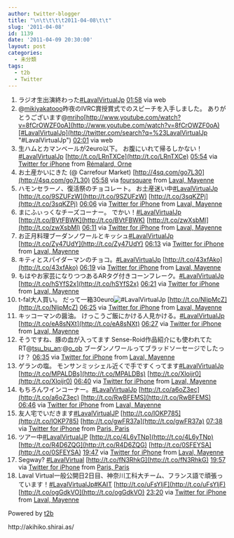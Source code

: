```yaml
---
author: twitter-blogger
title: "\n\t\t\t\t2011-04-08\t\t"
slug: '2011-04-08'
id: 1139
date: '2011-04-09 20:30:00'
layout: post
categories:
  - 未分類
tags:
  - t2b
  - Twitter
---
```


<div xmlns:georss="http://www.georss.org/georss">

1.  <span><span>ラジオ生出演終わった[#LavalVirtualJp](http://twitter.com/search?q=%23LavalVirtualJp "#LavalVirtualJp")</span> <span>[<span>01:58</span>](http://twitter.com/o_ob/status/56340196194648064) <span>via web</span></span></span>
2.  <span><span>@[mikiyakatooo](http://twitter.com/mikiyakatooo "mikiyakatooo")昨夜のIVRC賞授賞式でのスピーチを入手しました。 ありがとうございます@[mriho](http://twitter.com/mriho "mriho")[http://www.youtube.com/watch?v=8fCrOWZF0oA](http://www.youtube.com/watch?v=8fCrOWZF0oA)[#LavalVirtualJp](http://twitter.com/search?q=%23LavalVirtualJp "#LavalVirtualJp")</span> <span>[<span>02:01</span>](http://twitter.com/o_ob/status/56340797691396096) <span>via web</span></span></span>
3.  <span><span>生ハムとカマンベールが2euro以下。 お腹にいれて帰るしかない！[#LavalVirtualJp](http://twitter.com/search?q=%23LavalVirtualJp "#LavalVirtualJp") [http://t.co/LRnTXCe](http://t.co/LRnTXCe)</span> <span>[<span>05:54</span>](http://twitter.com/o_ob/status/56399518148722688) <span>via [Twitter for iPhone](http://twitter.com/)</span> from [Rémalard, Orne<span></span>](http://maps.google.com/maps?q=48.46462589,0.78946394)</span></span>
4.  <span><span>お土産かいにきた (@ Carrefour Market) [http://4sq.com/go7L30](http://4sq.com/go7L30)</span> <span>[<span>05:58</span>](http://twitter.com/o_ob/status/56400499984957440) <span>via [foursquare](http://foursquare.com)</span> from [Laval, Mayenne<span></span>](http://maps.google.com/maps?q=48.06772714,-0.76095343)</span></span>
5.  <span><span>ハモンセラーノ、復活祭のチョコレート。 お土産迷い中[#LavalVirtualJp](http://twitter.com/search?q=%23LavalVirtualJp "#LavalVirtualJp") [http://t.co/9SZUFzW](http://t.co/9SZUFzW) [http://t.co/3sqKZPj](http://t.co/3sqKZPj)</span> <span>[<span>06:06</span>](http://twitter.com/o_ob/status/56402646046744576) <span>via [Twitter for iPhone](http://twitter.com/)</span> from [Laval, Mayenne<span></span>](http://maps.google.com/maps?q=48.06946223,-0.75619763)</span></span>
6.  <span><span>まにふぃっくなチーズコーナー。 でかい！[#LavalVirtualJp](http://twitter.com/search?q=%23LavalVirtualJp "#LavalVirtualJp") [http://t.co/BVtFBWK](http://t.co/BVtFBWK) [http://t.co/zwXsbMl](http://t.co/zwXsbMl)</span> <span>[<span>06:11</span>](http://twitter.com/o_ob/status/56403868938018816) <span>via [Twitter for iPhone](http://twitter.com/)</span> from [Laval, Mayenne<span></span>](http://maps.google.com/maps?q=48.06946223,-0.75619763)</span></span>
7.  <span><span>お正月料理ブーダンノワールとキッシュ[#LavalVirtualJp](http://twitter.com/search?q=%23LavalVirtualJp "#LavalVirtualJp") [http://t.co/Zy47UdY](http://t.co/Zy47UdY)</span> <span>[<span>06:13</span>](http://twitter.com/o_ob/status/56404419939536896) <span>via [Twitter for iPhone](http://twitter.com/)</span> from [Laval, Mayenne<span></span>](http://maps.google.com/maps?q=48.06946223,-0.75619763)</span></span>
8.  <span><span>キティとスパイダーマンのチョコ。[#LavalVirtualJp](http://twitter.com/search?q=%23LavalVirtualJp "#LavalVirtualJp") [http://t.co/43xfAko](http://t.co/43xfAko)</span> <span>[<span>06:19</span>](http://twitter.com/o_ob/status/56405811886424064) <span>via [Twitter for iPhone](http://twitter.com/)</span> from [Laval, Mayenne<span></span>](http://maps.google.com/maps?q=48.06922549,-0.7659865)</span></span>
9.  <span><span>もはやお家芸になりつつあるARタグ付きコーンフレーク。[#LavalVirtualJp](http://twitter.com/search?q=%23LavalVirtualJp "#LavalVirtualJp") [http://t.co/hSYfS2x](http://t.co/hSYfS2x)</span> <span>[<span>06:21</span>](http://twitter.com/o_ob/status/56406405183311872) <span>via [Twitter for iPhone](http://twitter.com/)</span> from [Laval, Mayenne<span></span>](http://maps.google.com/maps?q=48.06946223,-0.75619763)</span></span>
10.  <span><span>t-fal大人買い。 だって一箱30euro![#LavalVirtualJp](http://twitter.com/search?q=%23LavalVirtualJp "#LavalVirtualJp") [http://t.co/NljpMcZ](http://t.co/NljpMcZ)</span> <span>[<span>06:25</span>](http://twitter.com/o_ob/status/56407371404148736) <span>via [Twitter for iPhone](http://twitter.com/)</span> from [Laval, Mayenne<span></span>](http://maps.google.com/maps?q=48.06946223,-0.75619763)</span></span>
11.  <span><span>キッコーマンの醤油。 けっこうご飯にかける人見かける。[#LavalVirtualJp](http://twitter.com/search?q=%23LavalVirtualJp "#LavalVirtualJp") [http://t.co/eA8sNXt](http://t.co/eA8sNXt)</span> <span>[<span>06:27</span>](http://twitter.com/o_ob/status/56407938792828928) <span>via [Twitter for iPhone](http://twitter.com/)</span> from [Laval, Mayenne<span></span>](http://maps.google.com/maps?q=48.06946223,-0.75619763)</span></span>
12.  <span><span>そうですね、豚の血が入ってます Sense-Roid作品紹介にも使われてた RT@[tsu_bu_an](http://twitter.com/tsu_bu_an "tsu_bu_an"):@[o_ob](http://twitter.com/o_ob "o_ob") ブーダンノワールってブラッドソーセージでしたっけ？</span> <span>[<span>06:35</span>](http://twitter.com/o_ob/status/56409948036403200) <span>via [Twitter for iPhone](http://twitter.com/)</span> from [Laval, Mayenne<span></span>](http://maps.google.com/maps?q=48.06946223,-0.75619763)</span></span>
13.  <span><span>ゲランの塩。 モンサンミッシェル近くで手ですくってます[#LavalVirtualJp](http://twitter.com/search?q=%23LavalVirtualJp "#LavalVirtualJp") [http://t.co/MPALDBs](http://t.co/MPALDBs) [http://t.co/Xloijr0](http://t.co/Xloijr0)</span> <span>[<span>06:40</span>](http://twitter.com/o_ob/status/56411042435174400) <span>via [Twitter for iPhone](http://twitter.com/)</span> from [Laval, Mayenne<span></span>](http://maps.google.com/maps?q=48.06946223,-0.75619763)</span></span>
14.  <span><span>もちろんワインコーナー。[#LavalVirtualJp](http://twitter.com/search?q=%23LavalVirtualJp "#LavalVirtualJp") [http://t.co/a6oZ3ec](http://t.co/a6oZ3ec) [http://t.co/RwBFEMS](http://t.co/RwBFEMS)</span> <span>[<span>06:46</span>](http://twitter.com/o_ob/status/56412503013474305) <span>via [Twitter for iPhone](http://twitter.com/)</span> from [Laval, Mayenne<span></span>](http://maps.google.com/maps?q=48.07090395,-0.76315277)</span></span>
15.  <span><span>友人宅でいだきます[#LavalVirtualJP](http://twitter.com/search?q=%23LavalVirtualJP "#LavalVirtualJP") [http://t.co/lOKP785](http://t.co/lOKP785) [http://t.co/gwFR37a](http://t.co/gwFR37a)</span> <span>[<span>07:38</span>](http://twitter.com/o_ob/status/56425747849551872) <span>via [Twitter for iPhone](http://twitter.com/)</span> from [Paris, Paris<span></span>](http://maps.google.com/maps?q=48.86130625,2.34035032)</span></span>
16.  <span><span>ツアー中[#LavalVirtualJP](http://twitter.com/search?q=%23LavalVirtualJP "#LavalVirtualJP") [http://t.co/4L6yTNp](http://t.co/4L6yTNp) [http://t.co/R4D6ZQG](http://t.co/R4D6ZQG) [http://t.co/0SFEYSA](http://t.co/0SFEYSA)</span> <span>[<span>19:47</span>](http://twitter.com/o_ob/status/56609158996299776) <span>via [Twitter for iPhone](http://twitter.com/)</span> from [Laval, Mayenne<span></span>](http://maps.google.com/maps?q=48.06836548,-0.77277614)</span></span>
17.  <span><span>Segway? [#LavalVirtual](http://twitter.com/search?q=%23LavalVirtual "#LavalVirtual") [http://t.co/fN3RhkG](http://t.co/fN3RhkG)</span> <span>[<span>19:57</span>](http://twitter.com/o_ob/status/56611682352504833) <span>via [Twitter for iPhone](http://twitter.com/)</span> from [Paris, Paris<span></span>](http://maps.google.com/maps?q=48.86130625,2.34035032)</span></span>
18.  <span><span>Laval Virtual一般公開日2日目、神奈川工科大チーム、フランス語で頑張っています！[#LavalVirtualJp](http://twitter.com/search?q=%23LavalVirtualJp "#LavalVirtualJp")[#KAIT](http://twitter.com/search?q=%23KAIT "#KAIT") [http://t.co/uFsYljF](http://t.co/uFsYljF) [http://t.co/ogGdkVO](http://t.co/ogGdkVO)</span> <span>[<span>23:20</span>](http://twitter.com/o_ob/status/56662696988377089) <span>via [Twitter for iPhone](http://twitter.com/)</span> from [Laval, Mayenne<span></span>](http://maps.google.com/maps?q=48.06946223,-0.75619763)</span></span>

</div>

Powered by [t2b](http://t2b.utilz.jp/)

<div>http://akihiko.shirai.as/</div>